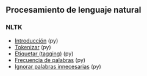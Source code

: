## Procesamiento de lenguaje natural

### NLTK
- [Introducción](https://github.com/mondeja/fullstack/tree/master/backend/src/analisis_de_datos/npl/python/nltk/intro.py) (py)
- [Tokenizar](https://github.com/mondeja/fullstack/tree/master/backend/src/analisis_de_datos/npl/python/nltk/tok.py) (py)
- [Etiquetar (tagging)](https://github.com/mondeja/fullstack/tree/master/backend/src/analisis_de_datos/npl/python/nltk/tagging.py) (py)
- [Frecuencia de palabras](https://github.com/mondeja/fullstack/tree/master/backend/src/analisis_de_datos/npl/python/nltk/word_freq.py) (py)
- [Ignorar palabras innecesarias](https://github.com/mondeja/fullstack/tree/master/backend/src/analisis_de_datos/npl/python/nltk/stop_words.py) (py)
